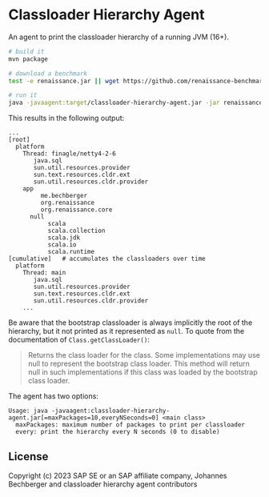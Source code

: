 Classloader Hierarchy Agent
===========================

An agent to print the classloader hierarchy of a running JVM (16+).

```sh
# build it
mvn package

# download a benchmark
test -e renaissance.jar || wget https://github.com/renaissance-benchmarks/renaissance/releases/download/v0.14.2/renaissance-gpl-0.14.2.jar -O renaissance.jar

# run it
java -javaagent:target/classloader-hierarchy-agent.jar -jar renaissance.jar finagle-http -r 1
```

This results in the following output:

```
...
[root]
  platform
    Thread: finagle/netty4-2-6
       java.sql
       sun.util.resources.provider
       sun.text.resources.cldr.ext
       sun.util.resources.cldr.provider
    app
         me.bechberger
         org.renaissance
         org.renaissance.core
      null
           scala
           scala.collection
           scala.jdk
           scala.io
           scala.runtime
[cumulative]   # accumulates the classloaders over time
  platform
    Thread: main
       java.sql
       sun.util.resources.provider
       sun.text.resources.cldr.ext
       sun.util.resources.cldr.provider
    ...
```

Be aware that the bootstrap classloader is always implicitly the root of the hierarchy, but it not printed
as it represented as `null`. To quote from the documentation of `Class.getClassLoader()`:

> Returns the class loader for the class. Some implementations may use null to represent the bootstrap class loader. 
> This method will return null in such implementations if this class was loaded by the bootstrap class loader.

The agent has two options:

```
Usage: java -javaagent:classloader-hierarchy-agent.jar[=maxPackages=10,everyNSeconds=0] <main class>
  maxPackages: maximum number of packages to print per classloader
  every: print the hierarchy every N seconds (0 to disable)
```

License
-------
Copyright (c) 2023 SAP SE or an SAP affiliate company, Johannes Bechberger
and classloader hierarchy agent contributors